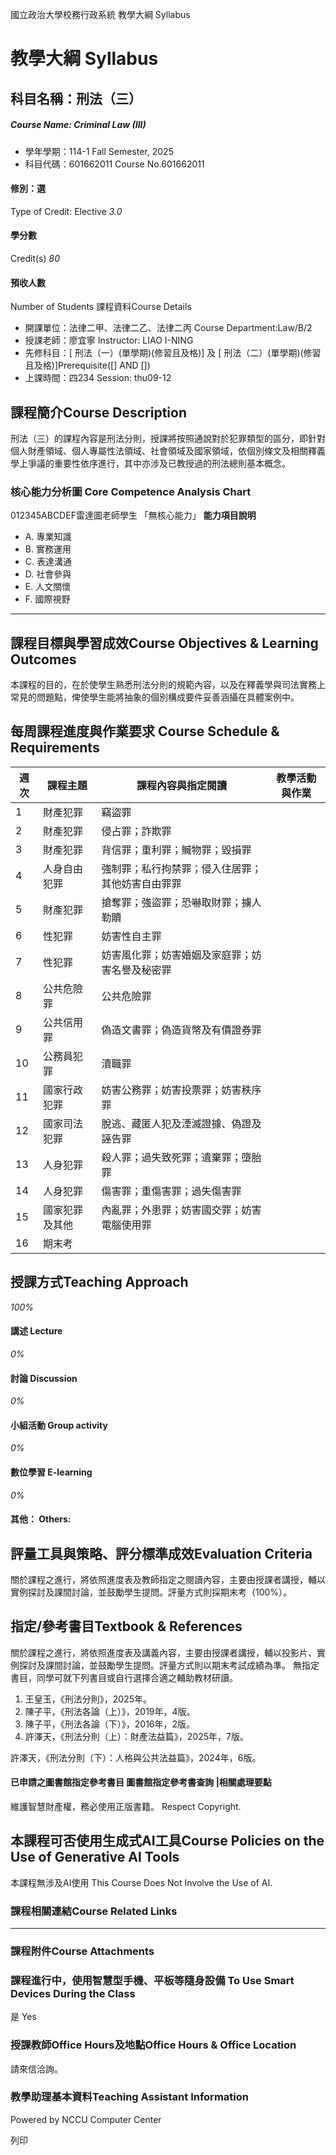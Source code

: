 國立政治大學校務行政系統 教學大綱 Syllabus
# 教學大綱 Syllabus
##  科目名稱：刑法（三） 
#####  Course Name: Criminal Law (III)
  * 學年學期：114-1 Fall Semester, 2025 
  * 科目代碼：601662011 Course No.601662011


#### 修別：選
Type of Credit: Elective 
_3.0_
#### 學分數
Credit(s)
_80_
#### 預收人數
Number of Students
課程資料Course Details
  * 開課單位：法律二甲、法律二乙、法律二丙 Course Department:Law/B/2 
  * 授課老師：廖宜寧 Instructor: LIAO I-NING 
  * 先修科目：[ 刑法（一）(單學期)(修習且及格)] 及 [ 刑法（二）(單學期)(修習且及格)]Prerequisite([] AND [])
  * 上課時間：四234 Session: thu09-12


##  課程簡介Course Description
刑法（三）的課程內容是刑法分則，授課將按照通說對於犯罪類型的區分，即針對個人財產領域、個人專屬性法領域、社會領域及國家領域，依個別條文及相關釋義學上爭議的重要性依序進行，其中亦涉及已教授過的刑法總則基本概念。
###  核心能力分析圖 Core Competence Analysis Chart
012345ABCDEF雷達圖老師學生
「無核心能力」 
**能力項目說明**
  * A. 專業知識
  * B. 實務運用
  * C. 表達溝通
  * D. 社會參與
  * E. 人文關懷
  * F. 國際視野


* * *
##  課程目標與學習成效Course Objectives & Learning Outcomes 
本課程的目的，在於使學生熟悉刑法分則的規範內容，以及在釋義學與司法實務上常見的問題點，俾使學生能將抽象的個別構成要件妥善涵攝在具體案例中。
##  每周課程進度與作業要求 Course Schedule & Requirements
**週次** |  **課程主題** |  **課程內容與指定閱讀** |  **教學活動與作業**  
---|---|---|---  
1 |  財產犯罪 |  竊盜罪 |   
2 |  財產犯罪 |  侵占罪；詐欺罪 |   
3 |  財產犯罪 |  背信罪；重利罪；贓物罪；毀損罪 |   
4 |  人身自由犯罪 |  強制罪；私行拘禁罪；侵入住居罪；其他妨害自由罪罪 |   
5 |  財產犯罪 |  搶奪罪；強盜罪；恐嚇取財罪；擄人勒贖 |   
6 |  性犯罪 |  妨害性自主罪 |   
7 |  性犯罪 |  妨害風化罪；妨害婚姻及家庭罪；妨害名譽及秘密罪 |   
8 |  公共危險罪 |  公共危險罪 |   
9 |  公共信用罪 |  偽造文書罪；偽造貨幣及有價證券罪 |   
10 |  公務員犯罪 |  瀆職罪 |   
11 |  國家行政犯罪 |  妨害公務罪；妨害投票罪；妨害秩序罪 |   
12 |  國家司法犯罪 |  脫逃、藏匿人犯及湮滅證據、偽證及誣告罪 |   
13 |  人身犯罪 |  殺人罪；過失致死罪；遺棄罪；墮胎罪 |   
14 |  人身犯罪 |  傷害罪；重傷害罪；過失傷害罪 |   
15 |  國家犯罪及其他 |  內亂罪；外患罪；妨害國交罪；妨害電腦使用罪 |   
16 |  期末考 |  |   
##  授課方式Teaching Approach
_100%_
####  講述 Lecture
_0%_
####  討論 Discussion
_0%_
####  小組活動 Group activity
_0%_
####  數位學習 E-learning
_0%_
####  其他： Others:
##  評量工具與策略、評分標準成效Evaluation Criteria
關於課程之進行，將依照進度表及教師指定之閱讀內容，主要由授課者講授，輔以實例探討及課間討論，並鼓勵學生提問。評量方式則採期末考（100%）。
##  指定/參考書目Textbook & References
關於課程之進行，將依照進度表及講義內容，主要由授課者講授，輔以投影片、實例探討及課間討論，並鼓勵學生提問。評量方式則以期末考試成績為準。
無指定書目，同學可就下列書目或自行選擇合適之輔助教材研讀。
  1. 王皇玉，《刑法分則》，2025年。
  2. 陳子平，《刑法各論（上）》，2019年，4版。
  3. 陳子平，《刑法各論（下）》，2016年，2版。
  4. 許澤天，《刑法分則（上）：財產法益篇》，2025年，7版。


許澤天，《刑法分則（下）：人格與公共法益篇》，2024年，6版。
####  已申請之圖書館指定參考書目  圖書館指定參考書查詢 |相關處理要點
維護智慧財產權，務必使用正版書籍。 Respect Copyright.
##  本課程可否使用生成式AI工具Course Policies on the Use of Generative AI Tools
本課程無涉及AI使用 This Course Does Not Involve the Use of AI.
###  課程相關連結Course Related Links
* * *
###  課程附件Course Attachments
###  課程進行中，使用智慧型手機、平板等隨身設備 To Use Smart Devices During the Class
是  Yes
###  授課教師Office Hours及地點Office Hours & Office Location
請來信洽詢。
###  教學助理基本資料Teaching Assistant Information
Powered by NCCU Computer Center
  
列印
